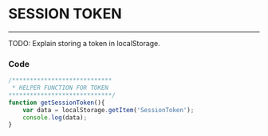 # SESSION TOKEN
---

TODO: Explain storing a token in localStorage.

### Code

```js
/****************************
 * HELPER FUNCTION FOR TOKEN
*****************************/
function getSessionToken(){
	var data = localStorage.getItem('SessionToken');
	console.log(data);
}
```


